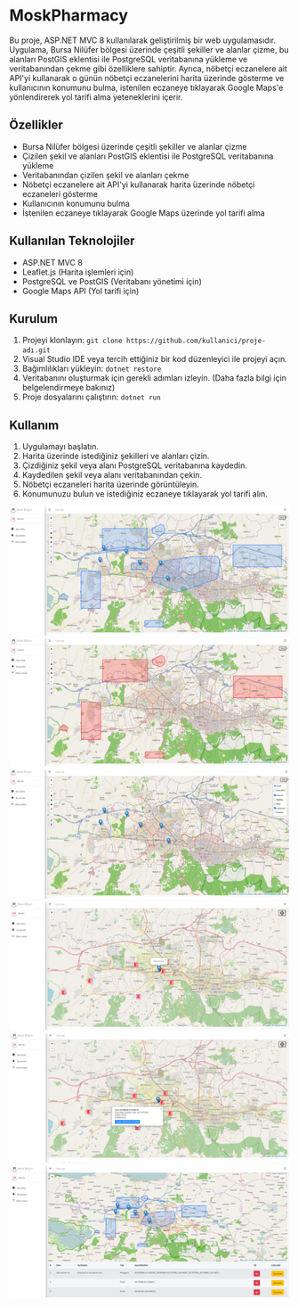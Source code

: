 # MoskPharmacy

Bu proje, ASP.NET MVC 8 kullanılarak geliştirilmiş bir web uygulamasıdır. Uygulama, Bursa Nilüfer bölgesi üzerinde çeşitli şekiller ve alanlar çizme, bu alanları PostGIS eklentisi ile PostgreSQL veritabanına yükleme ve veritabanından çekme gibi özelliklere sahiptir. Ayrıca, nöbetçi eczanelere ait API'yi kullanarak o günün nöbetçi eczanelerini harita üzerinde gösterme ve kullanıcının konumunu bulma, istenilen eczaneye tıklayarak Google Maps'e yönlendirerek yol tarifi alma yeteneklerini içerir.

## Özellikler

- Bursa Nilüfer bölgesi üzerinde çeşitli şekiller ve alanlar çizme
- Çizilen şekil ve alanları PostGIS eklentisi ile PostgreSQL veritabanına yükleme
- Veritabanından çizilen şekil ve alanları çekme
- Nöbetçi eczanelere ait API'yi kullanarak harita üzerinde nöbetçi eczaneleri gösterme
- Kullanıcının konumunu bulma
- İstenilen eczaneye tıklayarak Google Maps üzerinde yol tarifi alma

## Kullanılan Teknolojiler

- ASP.NET MVC 8
- Leaflet.js (Harita işlemleri için)
- PostgreSQL ve PostGIS (Veritabanı yönetimi için)
- Google Maps API (Yol tarifi için)

## Kurulum

1. Projeyi klonlayın: `git clone https://github.com/kullanici/proje-adı.git`
2. Visual Studio IDE veya tercih ettiğiniz bir kod düzenleyici ile projeyi açın.
3. Bağımlılıkları yükleyin: `dotnet restore`
4. Veritabanını oluşturmak için gerekli adımları izleyin. (Daha fazla bilgi için belgelendirmeye bakınız)
5. Proje dosyalarını çalıştırın: `dotnet run`

## Kullanım

1. Uygulamayı başlatın.
2. Harita üzerinde istediğiniz şekilleri ve alanları çizin.
3. Çizdiğiniz şekil veya alanı PostgreSQL veritabanına kaydedin.
4. Kaydedilen şekil veya alanı veritabanından çekin.
5. Nöbetçi eczaneleri harita üzerinde görüntüleyin.
6. Konumunuzu bulun ve istediğiniz eczaneye tıklayarak yol tarifi alın.

<img src="https://github.com/Kadirgvn92/MoskPharmacy/blob/master/MoskPharmacy/wwwroot/mosk6.png"></img>
<br>
<img src="https://github.com/Kadirgvn92/MoskPharmacy/blob/master/MoskPharmacy/wwwroot/mosk5.png"></img>
<br>
<img src="https://github.com/Kadirgvn92/MoskPharmacy/blob/master/MoskPharmacy/wwwroot/mosk4.png"></img>
<br>
<img src="https://github.com/Kadirgvn92/MoskPharmacy/blob/master/MoskPharmacy/wwwroot/mosk3.png"></img>
<br>
<img src="https://github.com/Kadirgvn92/MoskPharmacy/blob/master/MoskPharmacy/wwwroot/mosk2.png"></img>
<br>
<img src="https://github.com/Kadirgvn92/MoskPharmacy/blob/master/MoskPharmacy/wwwroot/mosk1.png"></img>
<br>
